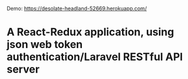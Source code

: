 Demo: https://desolate-headland-52669.herokuapp.com/

# A React-Redux application, using json web token authentication/Laravel RESTful API server

